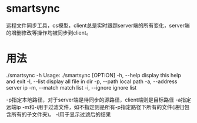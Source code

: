 # smartsync
远程文件同步工具，cs模型，client总是实时跟踪server端的所有变化，server端的增删修改等操作均被同步到client。
# 用法
./smartsync -h
Usage: ./smartsync [OPTION]
-h, --help           display this help and exit
-l, --list           display all file in dir
-p, --path           local path
-a, --address        server ip
-m, --match          match list
-i, --ignore         ignore list

-p指定本地路径，对于server端是待同步的源路径，client端则是目标路径
-a指定远端ip
-m和-i用于过滤文件，如不指定则是所有-p指定路径下所有的文件(递归包含所有的子文件夹)。
-l用于显示过滤后的结果
